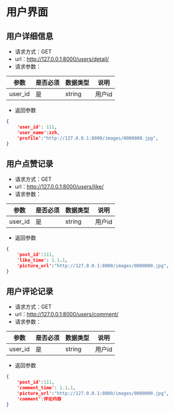 # 用户界面

## 用户详细信息

+ 请求方式：GET
+ url：http://127.0.0.1:8000/users/detail/
+ 请求参数：

| 参数           | 是否必须 | 数据类型 | 说明               |
| -------------- | -------- | -------- | ------------------ |
| user_id        | 是       | string   | 用户id             |

+ 返回参数

```json
{
    'user_id': 111,
    'user_name':zzh,
    'profile':"http://127.0.0.1:8000/images/0000000.jpg",
}
```

## 用户点赞记录

+ 请求方式：GET
+ url：http://127.0.0.1:8000/users/like/
+ 请求参数：

| 参数     | 是否必须 | 数据类型 | 说明     |
| -------- | -------- | -------- | -------- |
| user_id  | 是       | string   | 用户id   |

+ 返回参数

```json
{
    'post_id':111,
    'like_time': 1.1.1,
    'picture_url':"http://127.0.0.1:8000/images/0000000.jpg",
}
```

## 用户评论记录

+ 请求方式：GET
+ url：http://127.0.0.1:8000/users/comment/
+ 请求参数：

| 参数     | 是否必须 | 数据类型 | 说明     |
| -------- | -------- | -------- | -------- |
| user_id  | 是       | string   | 用户id   |

+ 返回参数

```json
{
    'post_id':111,
    'comment_time': 1.1.1,
    'picture_url':"http://127.0.0.1:8000/images/0000000.jpg",
    'comment':评论内容
}
```
